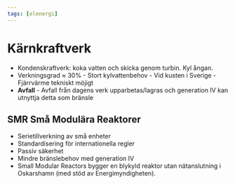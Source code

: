```yaml
---
tags: [elenergi]
---
```

# Kärnkraftverk
- Kondenskraftverk: koka vatten och skicka genom turbin. Kyl ångan.
- Verkningsgrad $\approx$ 30%
		- Stort kylvattenbehov
		- Vid kusten i Sverige
		- Fjärrvärme tekniskt möjigt
- **Avfall** - Avfall från dagens verk upparbetas/lagras och generation IV kan utnyttja detta som bränsle

## SMR  Små Modulära Reaktorer
- Serietillverkning av små enheter
- Standardisering för internationella regler
- Passiv säkerhet
- Mindre bränslebehov med generation IV
- Small Modular Reactors bygger en blykyld reaktor utan nätanslutning i Oskarshamn (med stöd av Energimyndigheten).